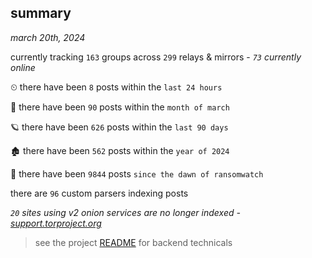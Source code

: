 
## summary
_march 20th, 2024_

currently tracking `163` groups across `299` relays & mirrors - _`73` currently online_

⏲ there have been `8` posts within the `last 24 hours`

🦈 there have been `90` posts within the `month of march`

🪐 there have been `626` posts within the `last 90 days`

🏚 there have been `562` posts within the `year of 2024`

🦕 there have been `9844` posts `since the dawn of ransomwatch`

there are `96` custom parsers indexing posts

_`20` sites using v2 onion services are no longer indexed - [support.torproject.org](https://support.torproject.org/onionservices/v2-deprecation/)_

> see the project [README](https://github.com/joshhighet/ransomwatch#ransomwatch--) for backend technicals
